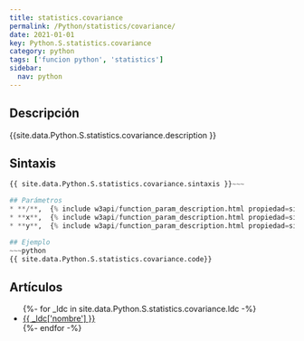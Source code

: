 ```yaml
---
title: statistics.covariance
permalink: /Python/statistics/covariance/
date: 2021-01-01
key: Python.S.statistics.covariance
category: python
tags: ['funcion python', 'statistics']
sidebar: 
  nav: python
---
```


## Descripción
{{site.data.Python.S.statistics.covariance.description }}

## Sintaxis
~~~python
{{ site.data.Python.S.statistics.covariance.sintaxis }}~~~

## Parámetros
* **/**,  {% include w3api/function_param_description.html propiedad=site.data.Python.S.statistics.covariance valor="/" %}
* **x**,  {% include w3api/function_param_description.html propiedad=site.data.Python.S.statistics.covariance valor="x" %}
* **y**,  {% include w3api/function_param_description.html propiedad=site.data.Python.S.statistics.covariance valor="y" %}

## Ejemplo
~~~python
{{ site.data.Python.S.statistics.covariance.code}}
~~~

## Artículos
<ul>
{%- for _ldc in site.data.Python.S.statistics.covariance.ldc -%}
   <li>
       <a href="{{_ldc['url'] }}">{{ _ldc['nombre'] }}</a>
   </li>
{%- endfor -%}
</ul>

